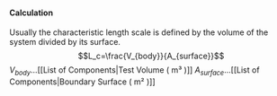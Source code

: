 #### Calculation
Usually the characteristic length scale is defined by the volume of the system divided by its surface.
$$L_c=\frac{V_{body}}{A_{surface}}$$
$V_{body} \dots$[[List of Components|Test Volume ( m³ )]]
$A_{surface} \dots$[[List of Components|Boundary Surface  ( m² )]]
